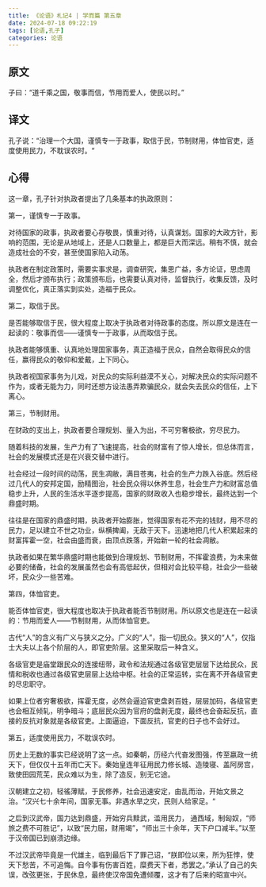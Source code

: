 ```yaml
---
title: 《论语》札记4 | 学而篇 第五章
date: 2024-07-18 09:22:19
tags: [论语,孔子]
categories: 论语
---
```

## 原文

子曰：“道千乘之国，敬事而信，节用而爱人，使民以时。”

## 译文

孔子说：“治理一个大国，谨慎专一于政事，取信于民，节制财用，体恤官吏，适度使用民力，不耽误农时。“

## 心得

这一章，孔子针对执政者提出了几条基本的执政原则：

第一，谨慎专一于政事。

对待国家的政事，执政者要心存敬畏，慎重对待，认真谋划。国家的大政方针，影响的范围，无论是从地域上，还是人口数量上，都是巨大而深远。稍有不慎，就会造成社会的不安，甚至使国家陷入动荡。

执政者在制定政策时，需要实事求是，调查研究，集思广益，多方论证，思虑周全，然后才颁布执行；政策颁布后，也需要认真对待，监督执行，收集反馈，及时调整优化，真正落实到实处，造福于民众。

第二，取信于民。

是否能够取信于民，很大程度上取决于执政者对待政事的态度。所以原文是连在一起读的：敬事而信——谨慎专一于政事，从而取信于民。

执政者能够慎重、认真地处理国家事务，真正造福于民众，自然会取得民众的信任，赢得民众的敬仰和爱戴，上下同心。

执政者视国家事务为儿戏，对民众的实际利益漠不关心，对解决民众的实际问题不作为，或者无能为力，同时还想方设法愚弄欺骗民众，就会失去民众的信任，上下离心。

第三，节制财用。

在财政的支出上，执政者要合理规划、量入为出，不可穷奢极欲，穷尽民力。

随着科技的发展，生产力有了飞速提高，社会的财富有了惊人增长，但总体而言，社会的发展模式还是在兴衰交替中进行。

社会经过一段时间的动荡，民生凋敝，满目苍夷，社会的生产力跌入谷底。然后经过几代人的安邦定国，励精图治，社会民众得以休养生息，社会生产力和财富总值稳步上升，人民的生活水平逐步提高，国家的财政收入也稳步增长，最终达到一个鼎盛时期。

往往是在国家的鼎盛时期，执政者开始膨胀，觉得国家有花不完的钱财，用不尽的民力，足以建立不世之功业，纵横捭阖，无敌于天下。迅速地把几代人积累起来的财富挥霍一空，社会由盛而衰，由顶点跌落，开始新一轮的社会凋敝。

执政者如果在繁华鼎盛时期也能做到合理规划、节制财用，不挥霍浪费，为未来做必要的储备，社会的发展虽然也会有高低起伏，但相对会比较平稳，社会少一些破坏，民众少一些苦难。

第四，体恤官吏。

能否体恤官吏，很大程度也取决于执政者能否节制财用。所以原文也是连在一起读的：节用而爱人——节制财用，从而体恤官吏。

古代“人”的含义有广义与狭义之分。广义的“人”，指一切民众。狭义的“人”，仅指士大夫以上各个阶层的人，即官吏阶层。这里采取后一种含义。

各级官吏是庙堂跟民众的连接纽带，政令和法规通过各级官吏层层下达给民众，民情和税收也通过各级官吏层层上达给中枢。社会的正常运转，实在离不开各级官吏的尽忠职守。

如果上位者穷奢极欲，挥霍无度，必然会逼迫官吏盘剥百姓，层层加码，各级官吏也会相互倾轧，明争暗斗；底层民众因为官府的盘剥无度，最终也会奋起反抗，直接的反抗对象就是各级官吏。上面逼迫，下面反抗，官吏的日子也不会好过。

第五，适度使用民力，不耽误农时。

历史上无数的事实已经说明了这一点。如秦朝，历经六代奋发图强，传至嬴政一统天下，但仅仅十五年而亡天下。秦始皇连年征用民力修长城、造陵寝、盖阿房宫，致使田园荒芜，民众难以为生，除了造反，别无它途。

汉朝建立之初，轻徭薄赋，于民修养，社会迅速安定，由乱而治，开始文景之治。“汉兴七十余年间，国家无事。非遇水旱之灾，民则人给家足。“

之后到汉武帝，国力达到鼎盛，开始穷兵黩武，滥用民力， 通西域，制匈奴，“师旅之费不可胜记”，以致“民力屈，财用竭”，“师出三十余年，天下户口减半。”以至于汉帝国已到崩溃边缘。

不过汉武帝毕竟是一代雄主，临到最后下了罪己诏，“朕即位以来，所为狂悖，使天下愁苦，不可追悔。自今事有伤害百姓，糜费天下者，悉罢之。”承认了自己的失误，改弦更张，于民休息，最终使汉帝国免遭倾覆，这才有了后来的昭宣中兴。